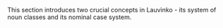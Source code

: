 This section introduces two crucial concepts in Lauvìnko - its system
of noun classes and its nominal case system.
